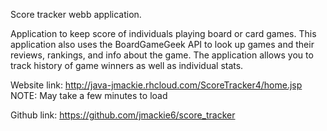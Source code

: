 Score tracker webb application.

Application to keep score of individuals playing board or card games. This application also uses the BoardGameGeek API to look up games and their reviews, rankings, and info about the game. The application allows you to track history of game winners as well as individual stats.

Website link: http://java-jmackie.rhcloud.com/ScoreTracker4/home.jsp 
NOTE: May take a few minutes to load

Github link: https://github.com/jmackie6/score_tracker
